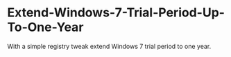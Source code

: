 Extend-Windows-7-Trial-Period-Up-To-One-Year
============================================

With a simple registry tweak extend Windows 7 trial period to one year.
